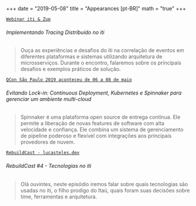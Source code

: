 +++
date = "2019-05-08"
title = "Appearances [pt-BR]"
math = "true"
+++

[`Webinar iti & Zup`](https://www.youtube.com/watch?v=maVarWMEVgk&t=1s)

###### Implementando Tracing Distribuído no iti

>Ouça as experiências e desafios do iti na correlação de eventos em diferentes plataformas e sistemas utilizando arquitetura de microsserviços. Durante o encontro, falaremos sobre os principais desafios e exemplos práticos de solução.

[`QCon São Paulo 2019 aconteceu de 06 a 08 de maio`](https://www.infoq.com/br/presentations/evitando-lock-in/)

###### Evitando Lock-in: Continuous Deployment, Kubernetes e Spinnaker para gerenciar um ambiente multi-cloud

> Spinnaker é uma plataforma open source de entrega contínua. Ele permite a liberação de novas features de software com alta velocidade e confiança. Ele combina um sistema de gerenciamento de pipeline poderoso e flexível com integrações aos principais provedores de nuvem.

[`RebuildCast - lucasteles.dev`](https://lucasteles.dev/rebuildcast-4-tecnologias-no-iti/)

###### RebuildCast #4 - Tecnologias no iti

> Olá ouvintes, neste episódio iremos falar sobre quais tecnologias são usadas no iti, o filho prodigo do Itaú, quais foram suas decisões sobre time, ferramentas e arquitetura.